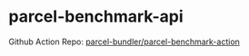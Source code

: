 # parcel-benchmark-api

Github Action Repo: [parcel-bundler/parcel-benchmark-action](https://github.com/parcel-bundler/parcel-benchmark-action)
